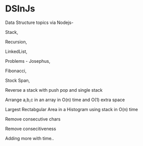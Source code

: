 # DSInJs

Data Structure topics via Nodejs- 

Stack, 

Recursion, 

LinkedList, 


Problems -
Josephus, 

Fibonacci, 

Stock Span, 

Reverse a stack with push pop and single stack


Arrange a,b,c in an array in O(n) time and O(1) extra space

Largest Rectabgular Area in a Histogram using stack in O(n) time

Remove consecutive chars

Remove consecitiveness

Adding more with time..
